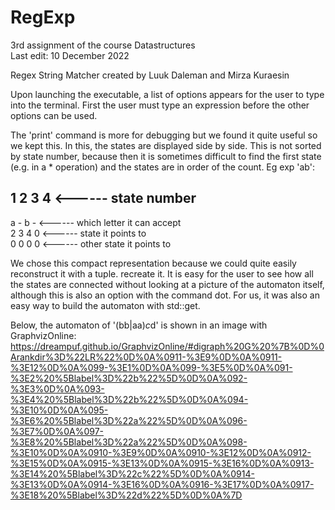 # RegExp
3rd assignment of the course Datastructures  
Last edit: 10 December 2022  

Regex String Matcher created by Luuk Daleman and Mirza Kuraesin

Upon launching the executable, a list of options appears for the user to type into the terminal.
First the user must type an expression before the other options can be used.

The 'print' command is more for debugging but we found it quite useful so we kept this.
In this, the states are displayed side by side. This is not sorted by state number, 
because then it is sometimes difficult to find the first state (e.g. in a * operation) and the states are in order of the count.
Eg exp 'ab':  

1 2 3 4 <------ state number     
------------       
a - b - <------ which letter it can accept  
2 3 4 0 <------ state it points to  
0 0 0 0 <------ other state it points to  

We chose this compact representation because we could quite easily reconstruct it with a tuple. 
recreate it. It is easy for the user to see how all the states are connected without
looking at a picture of the automaton itself, although this is also an option with the command dot.
For us, it was also an easy way to build the automaton with std::get.

Below, the automaton of '(bb|aa)*c*d' is shown in an image with GraphvizOnline:
https://dreampuf.github.io/GraphvizOnline/#digraph%20G%20%7B%0D%0Arankdir%3D%22LR%22%0D%0A%0911-%3E9%0D%0A%0911-%3E12%0D%0A%099-%3E1%0D%0A%099-%3E5%0D%0A%091-%3E2%20%5Blabel%3D%22b%22%5D%0D%0A%092-%3E3%0D%0A%093-%3E4%20%5Blabel%3D%22b%22%5D%0D%0A%094-%3E10%0D%0A%095-%3E6%20%5Blabel%3D%22a%22%5D%0D%0A%096-%3E7%0D%0A%097-%3E8%20%5Blabel%3D%22a%22%5D%0D%0A%098-%3E10%0D%0A%0910-%3E9%0D%0A%0910-%3E12%0D%0A%0912-%3E15%0D%0A%0915-%3E13%0D%0A%0915-%3E16%0D%0A%0913-%3E14%20%5Blabel%3D%22c%22%5D%0D%0A%0914-%3E13%0D%0A%0914-%3E16%0D%0A%0916-%3E17%0D%0A%0917-%3E18%20%5Blabel%3D%22d%22%5D%0D%0A%7D
